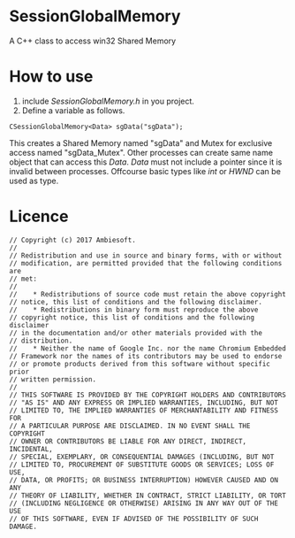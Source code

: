 # SessionGlobalMemory
A C++ class to access win32 Shared Memory 

# How to use
1. include *SessionGlobalMemory.h* in you project.
2. Define a variable as follows.
```
CSessionGlobalMemory<Data> sgData("sgData");
```
This creates a Shared Memory named "sgData" and Mutex for exclusive access named "sgData_Mutex". Other processes can create same name object that can access this *Data*. *Data* must not include a pointer since it is invalid between processes. Offcourse basic types like *int* or *HWND* can be used as type.

# Licence
```
// Copyright (c) 2017 Ambiesoft. 
//
// Redistribution and use in source and binary forms, with or without
// modification, are permitted provided that the following conditions are
// met:
//
//    * Redistributions of source code must retain the above copyright
// notice, this list of conditions and the following disclaimer.
//    * Redistributions in binary form must reproduce the above
// copyright notice, this list of conditions and the following disclaimer
// in the documentation and/or other materials provided with the
// distribution.
//    * Neither the name of Google Inc. nor the name Chromium Embedded
// Framework nor the names of its contributors may be used to endorse
// or promote products derived from this software without specific prior
// written permission.
//
// THIS SOFTWARE IS PROVIDED BY THE COPYRIGHT HOLDERS AND CONTRIBUTORS
// "AS IS" AND ANY EXPRESS OR IMPLIED WARRANTIES, INCLUDING, BUT NOT
// LIMITED TO, THE IMPLIED WARRANTIES OF MERCHANTABILITY AND FITNESS FOR
// A PARTICULAR PURPOSE ARE DISCLAIMED. IN NO EVENT SHALL THE COPYRIGHT
// OWNER OR CONTRIBUTORS BE LIABLE FOR ANY DIRECT, INDIRECT, INCIDENTAL,
// SPECIAL, EXEMPLARY, OR CONSEQUENTIAL DAMAGES (INCLUDING, BUT NOT
// LIMITED TO, PROCUREMENT OF SUBSTITUTE GOODS OR SERVICES; LOSS OF USE,
// DATA, OR PROFITS; OR BUSINESS INTERRUPTION) HOWEVER CAUSED AND ON ANY
// THEORY OF LIABILITY, WHETHER IN CONTRACT, STRICT LIABILITY, OR TORT
// (INCLUDING NEGLIGENCE OR OTHERWISE) ARISING IN ANY WAY OUT OF THE USE
// OF THIS SOFTWARE, EVEN IF ADVISED OF THE POSSIBILITY OF SUCH DAMAGE.
```
